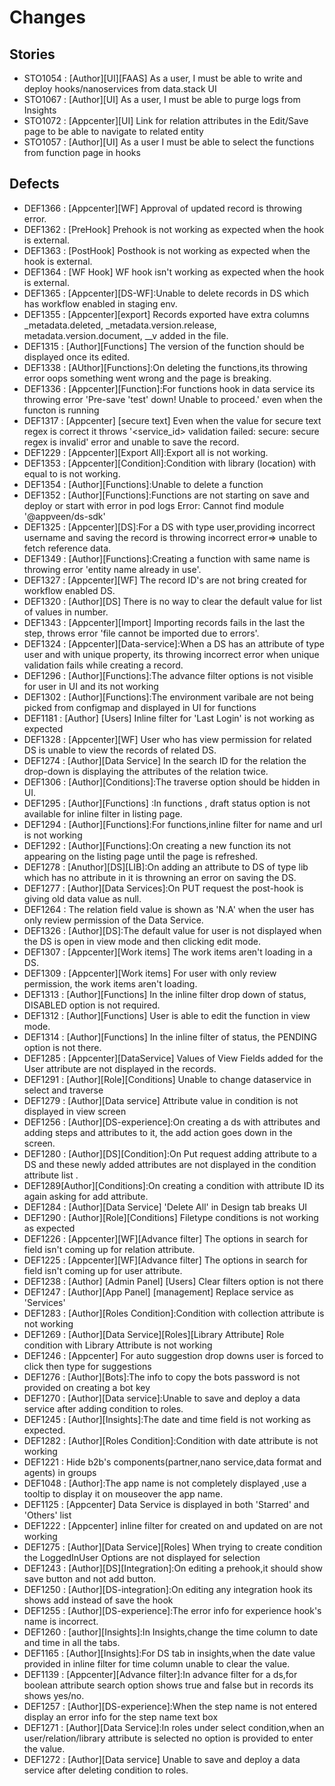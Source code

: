 # Changes

## Stories
* STO1054 : [Author][UI][FAAS] As a user, I must be able to write and deploy hooks/nanoservices from data.stack UI
* STO1067 : [Author][UI] As a user, I must be able to purge logs from Insights
* STO1072 : [Appcenter][UI] Link for relation attributes in the Edit/Save page to be able to navigate to related entity
* STO1057 : [Author][UI] As a user I must be able to select the functions from function page in hooks

## Defects
* DEF1366 : [Appcenter][WF] Approval of updated record is throwing error.
* DEF1362 : [PreHook] Prehook is not working as expected when the hook is external.
* DEF1363 : [PostHook] Posthook is not working as expected when the hook is external.
* DEF1364 : [WF Hook] WF hook isn't working as expected when the hook is external.
* DEF1365 : [Appcenter][DS-WF]:Unable to delete records in DS which has workflow enabled in staging env.
* DEF1355 : [Appcenter][export] Records exported have extra columns _metadata.deleted, _metadata.version.release, metadata.version.document, __v added in the file.
* DEF1315 : [Author][Functions] The version of the function should be displayed once its edited.
* DEF1338 : [AUthor][Functions]:On deleting the functions,its throwing error oops something went wrong and the page is breaking.
* DEF1336 : [Appcenter][Function]:For functions hook in data service its throwing error 'Pre-save 'test' down! Unable to proceed.' even when the functon is running 
* DEF1317 : [Appcenter] [secure text] Even when the value for secure text regex is correct it throws '<service_id> validation failed: secure: secure regex is invalid' error and unable to save the record.
* DEF1229 : [Appcenter][Export All]:Export all is not working.
* DEF1353 : [Appcenter][Condition]:Condition with library (location)  with equal to  is not working.
* DEF1354 : [Author][Functions]:Unable to delete a function
* DEF1352 : [Author][Functions]:Functions are not starting on save and deploy or start  with error in pod logs Error: Cannot find module '@appveen/ds-sdk'
* DEF1325 : [Appcenter][DS]:For a DS with type user,providing incorrect username and saving the record is throwing incorrect error=> unable to fetch reference data.
* DEF1349 : [Author][Functions]:Creating a function with same name is throwing error 'entity name already in use'.
* DEF1327 : [Appcenter][WF] The record ID's are not bring created for workflow enabled DS.
* DEF1320 : [Author][DS] There is no way to clear the default value for list of values in number.
* DEF1343 : [Appcenter][Import] Importing records fails in the last the step, throws error 'file cannot be imported due to errors'.
* DEF1324 : [Appcenter][Data-service]:When a DS has an attribute of type user and with unique property, its throwing incorrect error when unique validation fails while creating a record.
* DEF1296 : [Author][Functions]:The advance filter options is not visible for user in UI and its not working
* DEF1302 : [Author][Functions]:The environment varibale are not being picked from configmap and displayed in UI for functions
* DEF1181 : [Author] [Users] Inline filter for 'Last Login'  is not working as expected
* DEF1328 : [Appcenter][WF] User who has view permission for related DS is unable to view the records of related DS.
* DEF1274 :  [Author][Data Service] In the search ID for the relation the drop-down is displaying the attributes of the relation twice.
* DEF1306 : [Author][Conditions]:The traverse option should be hidden in UI.
* DEF1295 : [Author][Functions] :In functions , draft status option is not available for inline filter in listing page.
* DEF1294 : [Author][Functions]:For functions,inline filter for name and url is not working
* DEF1292 : [Author][Functions]:On creating a new function its not appearing on the listing page until the page is refreshed.
* DEF1278 : [Anuthor][DS][LIB]:On adding an attribute to DS of type lib  which has no attribute in it is throwning an error on saving the DS.
* DEF1277 : [Author][Data Services]:On PUT request the post-hook is giving old data value as null.
* DEF1264 :  The relation field value is shown as 'N.A' when the user has only review permission of the Data Service.
* DEF1326 : [Author][DS]:The default value for user is not displayed when the DS is open in view mode and then clicking edit mode.
* DEF1307 : [Appcenter][Work items] The work items aren't loading in a DS.
* DEF1309 : [Appcenter][Work items] For user with only review permission, the work items aren't loading.
* DEF1313 : [Author][Functions] In the inline filter drop down of status, DISABLED option is not required.
* DEF1312 : [Author][Functions] User is able to edit the function in view mode.
* DEF1314 : [Author][Functions] In the inline filter of status, the PENDING option is not there.
* DEF1285 : [Appcenter][DataService] Values of View Fields added for the User attribute are not displayed in the records.
* DEF1291 : [Author][Role][Conditions] Unable to change dataservice in select and traverse 
* DEF1279 : [Author][Data service] Attribute value in condition is not displayed in view screen
* DEF1256 : [Author][DS-experience]:On creating a ds with attributes and adding steps and attributes to it, the add action goes down in the screen.
* DEF1280 : [Author][DS][Condition]:On Put request adding attribute to a  DS and these newly added attributes are not displayed in the condition attribute list .
* DEF1289[Author][Conditions]:On creating a condition with attribute ID its again asking for add attribute.
* DEF1284 : [Author][Data Service] 'Delete All' in Design tab breaks UI
* DEF1290 : [Author][Role][Conditions] Filetype conditions is not working as expected 
* DEF1226 : [Appcenter][WF][Advance filter] The options in search for field isn't coming up for relation attribute.
* DEF1225 : [Appcenter][WF][Advance filter] The options in search for field isn't coming up for user attribute.
* DEF1238 : [Author] [Admin Panel] [Users] Clear filters option is not there
* DEF1247 : [Author][App Panel] [management] Replace service as 'Services'
* DEF1283 : [Author][Roles Condition]:Condition with collection attribute is not working
* DEF1269 : [Author][Data Service][Roles][Library Attribute] Role condition with Library Attribute is not working
* DEF1246 : [Appcenter] For auto suggestion drop downs user is forced to click then type for suggestions
* DEF1276 : [Author][Bots]:The info to copy the bots password is not provided on creating a bot key
* DEF1270 : [Author][Data service]:Unable to save and deploy a data service after adding condition to roles.
* DEF1245 : [Author][Insights]:The date and time field is not working as expected.
* DEF1282 : [Author][Roles Condition]:Condition with date attribute is not working
* DEF1221 : Hide b2b's components(partner,nano service,data format and agents) in groups
* DEF1048 : [Author]:The app name is not completely displayed ,use a tooltip to display it  on mouseover the app name.
* DEF1125 : [Appcenter] Data Service is displayed in both 'Starred' and 'Others'  list
* DEF1222 : [Appcenter] inline filter for created on and updated on are not working
* DEF1275 :  [Author][Data Service][Roles] When trying to create condition the LoggedInUser Options are not displayed for selection
* DEF1243 : [Author][DS][Integration]:On editing a prehook,it should show save button and not add button.
* DEF1250 : [Author][DS-integration]:On editing any integration hook its shows add instead of save the hook
* DEF1255 : [Author][DS-experience]:The error info for experience hook's name is incorrect.
* DEF1260 : [author][Insights]:In Insights,change the time column to date and time in all the tabs.
* DEF1165 : [Author][Insights]:For DS tab in insights,when the date value provided in inline filter for time column unable to clear the value.
* DEF1139 : [Appcenter][Advance filter]:In advance filter for a ds,for boolean attribute  search option shows true and false but in records its shows yes/no.
* DEF1257 : [Author][DS-experience]:When the step name is not entered display an error info for the step name text box
* DEF1271 :	[Author][Data Service]:In roles under select  condition,when an user/relation/library attribute is selected no option is provided to enter the value.
* DEF1272 :	[Author][Data service] Unable to save and deploy a data service after deleting condition to roles.
